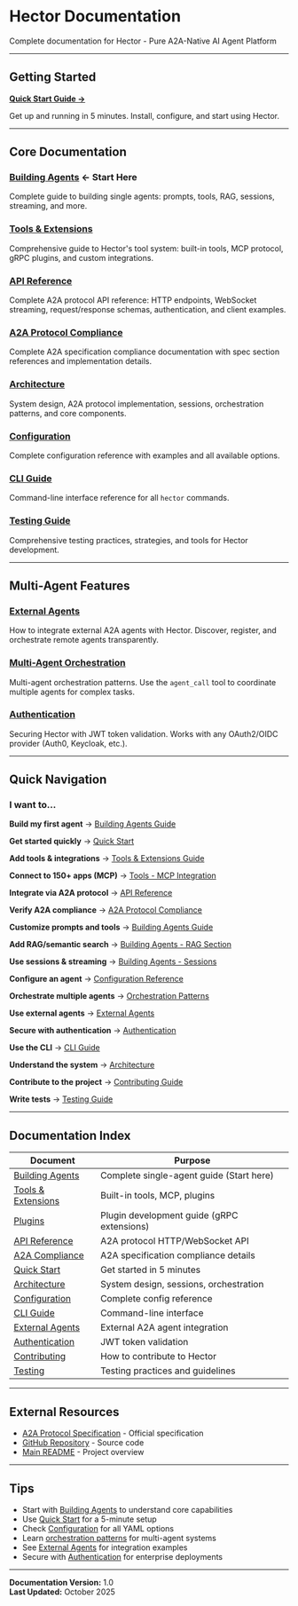 # Hector Documentation

Complete documentation for Hector - Pure A2A-Native AI Agent Platform

---

## Getting Started

**[Quick Start Guide →](QUICK_START.md)**

Get up and running in 5 minutes. Install, configure, and start using Hector.

---

## Core Documentation

### [Building Agents](AGENTS.md) ← Start Here
Complete guide to building single agents: prompts, tools, RAG, sessions, streaming, and more.

### [Tools & Extensions](TOOLS.md)
Comprehensive guide to Hector's tool system: built-in tools, MCP protocol, gRPC plugins, and custom integrations.

### [API Reference](API_REFERENCE.md)
Complete A2A protocol API reference: HTTP endpoints, WebSocket streaming, request/response schemas, authentication, and client examples.

### [A2A Protocol Compliance](A2A_COMPLIANCE.md)
Complete A2A specification compliance documentation with spec section references and implementation details.

### [Architecture](ARCHITECTURE.md)
System design, A2A protocol implementation, sessions, orchestration patterns, and core components.

### [Configuration](CONFIGURATION.md)
Complete configuration reference with examples and all available options.

### [CLI Guide](CLI_GUIDE.md)
Command-line interface reference for all `hector` commands.

### [Testing Guide](TESTING.md)
Comprehensive testing practices, strategies, and tools for Hector development.

---

## Multi-Agent Features

### [External Agents](EXTERNAL_AGENTS.md)
How to integrate external A2A agents with Hector. Discover, register, and orchestrate remote agents transparently.

### [Multi-Agent Orchestration](ARCHITECTURE.md#orchestrator-pattern)
Multi-agent orchestration patterns. Use the `agent_call` tool to coordinate multiple agents for complex tasks.

### [Authentication](AUTHENTICATION.md)
Securing Hector with JWT token validation. Works with any OAuth2/OIDC provider (Auth0, Keycloak, etc.).

---

## Quick Navigation

### I want to...

**Build my first agent**
→ [Building Agents Guide](AGENTS.md)

**Get started quickly**
→ [Quick Start](QUICK_START.md)

**Add tools & integrations**
→ [Tools & Extensions Guide](TOOLS.md)

**Connect to 150+ apps (MCP)**
→ [Tools - MCP Integration](TOOLS.md#mcp-integration)

**Integrate via A2A protocol**
→ [API Reference](API_REFERENCE.md)

**Verify A2A compliance**
→ [A2A Protocol Compliance](A2A_COMPLIANCE.md)

**Customize prompts and tools**
→ [Building Agents Guide](AGENTS.md)

**Add RAG/semantic search**
→ [Building Agents - RAG Section](AGENTS.md#document-stores--rag)

**Use sessions & streaming**
→ [Building Agents - Sessions](AGENTS.md#sessions--streaming)

**Configure an agent**
→ [Configuration Reference](CONFIGURATION.md)

**Orchestrate multiple agents**
→ [Orchestration Patterns](ARCHITECTURE.md#orchestrator-pattern)

**Use external agents**
→ [External Agents](EXTERNAL_AGENTS.md)

**Secure with authentication**
→ [Authentication](AUTHENTICATION.md)

**Use the CLI**
→ [CLI Guide](CLI_GUIDE.md)

**Understand the system**
→ [Architecture](ARCHITECTURE.md)

**Contribute to the project**
→ [Contributing Guide](CONTRIBUTING.md)

**Write tests**
→ [Testing Guide](TESTING.md)

---

## Documentation Index

| Document | Purpose |
|----------|---------|
| [Building Agents](AGENTS.md) | Complete single-agent guide (Start here) |
| [Tools & Extensions](TOOLS.md) | Built-in tools, MCP, plugins |
| [Plugins](PLUGINS.md) | Plugin development guide (gRPC extensions) |
| [API Reference](API_REFERENCE.md) | A2A protocol HTTP/WebSocket API |
| [A2A Compliance](A2A_COMPLIANCE.md) | A2A specification compliance details |
| [Quick Start](QUICK_START.md) | Get started in 5 minutes |
| [Architecture](ARCHITECTURE.md) | System design, sessions, orchestration |
| [Configuration](CONFIGURATION.md) | Complete config reference |
| [CLI Guide](CLI_GUIDE.md) | Command-line interface |
| [External Agents](EXTERNAL_AGENTS.md) | External A2A agent integration |
| [Authentication](AUTHENTICATION.md) | JWT token validation |
| [Contributing](CONTRIBUTING.md) | How to contribute to Hector |
| [Testing](TESTING.md) | Testing practices and guidelines |

---

## External Resources

- [A2A Protocol Specification](https://a2a-protocol.org) - Official specification
- [GitHub Repository](https://github.com/kadirpekel/hector) - Source code
- [Main README](../README.md) - Project overview

---

## Tips

- Start with [Building Agents](AGENTS.md) to understand core capabilities
- Use [Quick Start](QUICK_START.md) for a 5-minute setup
- Check [Configuration](CONFIGURATION.md) for all YAML options
- Learn [orchestration patterns](ARCHITECTURE.md#orchestrator-pattern) for multi-agent systems
- See [External Agents](EXTERNAL_AGENTS.md) for integration examples
- Secure with [Authentication](AUTHENTICATION.md) for enterprise deployments

---

**Documentation Version:** 1.0  
**Last Updated:** October 2025
